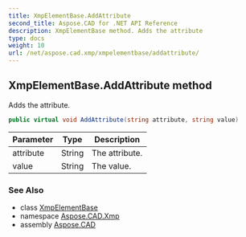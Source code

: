 ```yaml
---
title: XmpElementBase.AddAttribute
second_title: Aspose.CAD for .NET API Reference
description: XmpElementBase method. Adds the attribute
type: docs
weight: 10
url: /net/aspose.cad.xmp/xmpelementbase/addattribute/
---
```

## XmpElementBase.AddAttribute method

Adds the attribute.

```csharp
public virtual void AddAttribute(string attribute, string value)
```

| Parameter | Type | Description |
| --- | --- | --- |
| attribute | String | The attribute. |
| value | String | The value. |

### See Also

* class [XmpElementBase](../)
* namespace [Aspose.CAD.Xmp](../../xmpelementbase/)
* assembly [Aspose.CAD](../../../)


